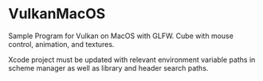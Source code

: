 # VulkanMacOS
Sample Program for Vulkan on MacOS with GLFW. Cube with mouse control, animation, and textures.

Xcode project must be updated with relevant environment variable paths in scheme manager as well as library and header search paths.
